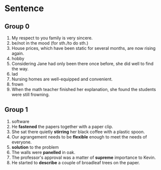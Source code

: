 # Sentence

## Group 0

1. My respect to you family is very sincere.
2. be/not in the mood (for sth./to do sth.)
3. House prices, which have been static for several months, are now rising again.
4. hobby
5. Considering Jane had only been there once before, she did well to find the way.
6. lad
7. Nursing homes are well-equipped and convenient.
8. frown
9. When the math teacher finished her explanation, she found the students were still frowning.

## Group 1

1. software
2. He **fastened** the papers together with a paper clip.
3. She sat there quietly **stirring** her black coffee with a plastic spoon.
4. Our agrangement needs to be **flexible** enough to meet the needs of everyone.
5. **solution** to the problem
6. The walls were **panelled** in oak.
7. The professor's approval was a matter of **supreme** importance to Kevin.
8. He started to **describe** a couple of broadleaf trees on the paper.
